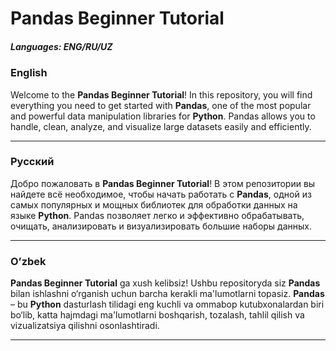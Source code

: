 
# Pandas Beginner Tutorial

##### Languages: ENG/RU/UZ

### English

Welcome to the **Pandas Beginner Tutorial**! In this repository, you will find everything you need to get started with **Pandas**, one of the most popular and powerful data manipulation libraries for **Python**. Pandas allows you to handle, clean, analyze, and visualize large datasets easily and efficiently. 


---

### Русский

Добро пожаловать в **Pandas Beginner Tutorial**! В этом репозитории вы найдете всё необходимое, чтобы начать работать с **Pandas**, одной из самых популярных и мощных библиотек для обработки данных на языке **Python**. Pandas позволяет легко и эффективно обрабатывать, очищать, анализировать и визуализировать большие наборы данных.


---

### O’zbek

**Pandas Beginner Tutorial** ga xush kelibsiz! Ushbu repositoryda siz **Pandas** bilan ishlashni o‘rganish uchun barcha kerakli ma'lumotlarni topasiz. **Pandas** – bu **Python** dasturlash tilidagi eng kuchli va ommabop kutubxonalardan biri bo‘lib, katta hajmdagi ma'lumotlarni boshqarish, tozalash, tahlil qilish va vizualizatsiya qilishni osonlashtiradi.




---

